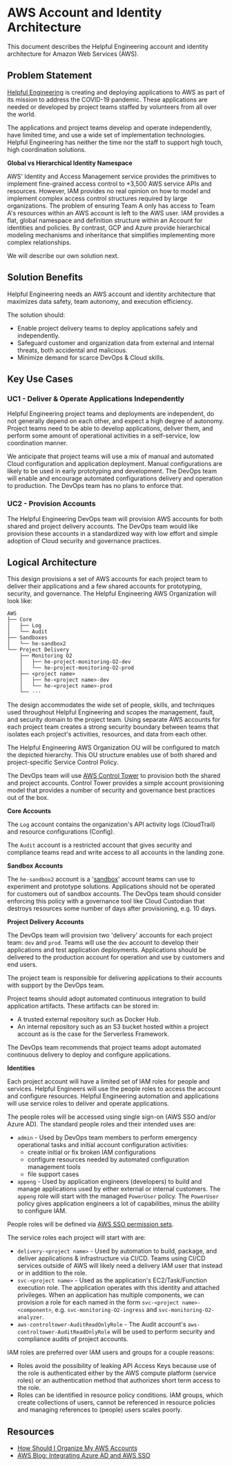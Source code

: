 # AWS Account and Identity Architecture

This document describes the Helpful Engineering account and identity architecture for Amazon Web Services (AWS).

## Problem Statement

[Helpful Engineering](https://helpfulengineering.org) is creating and deploying applications to AWS as part of 
its mission to address the COVID-19 pandemic. These applications are needed or developed by project teams 
staffed by volunteers from all over the world.

The applications and project teams develop and operate independently, have limited time, and use a wide set of 
implementation technologies. Helpful Engineering has neither the time nor the staff to support high touch, high coordination
solutions.


**Global vs Hierarchical Identity Namespace**

AWS' Identity and Access Management service provides the primitives to implement fine-grained access control to 
+3,500 AWS service APIs and resources.  However, IAM provides no real opinion on how to model and implement complex
access control structures required by large organizations. The problem of ensuring Team A only has access to Team A's 
resources within an AWS account is left to the AWS user. IAM provides a flat, global namespace and definition structure
within an Account for identities and policies. By contrast, GCP and Azure provide hierarchical modeling mechanisms and
inheritance that simplifies implementing more complex relationships.

We will describe our own solution next.

## Solution Benefits

Helpful Engineering needs an AWS account and identity architecture that maximizes data safety, team autonomy, and
execution efficiency.

The solution should:

* Enable project delivery teams to deploy applications safely and independently.
* Safeguard customer and organization data from external and internal threats, both accidental and malicious.
* Minimize demand for scarce DevOps & Cloud skills.

## Key Use Cases

### UC1 - Deliver & Operate Applications Independently

Helpful Engineering project teams and deployments are independent, do not generally depend on each other, and expect a high 
degree of autonomy. Project teams need to be able to develop applications, deliver them, and perform some amount of 
operational activities in a self-service, low coordination manner.

We anticipate that project teams will use a mix of manual and automated Cloud configuration and application deployment.
Manual configurations are likely to be used in early prototyping and development. The DevOps team will enable and 
encourage automated configurations delivery and operation to production. The DevOps team has no plans to enforce that.

### UC2 - Provision Accounts

The Helpful Engineering DevOps team will provision AWS accounts for both shared and project delivery accounts. The DevOps team
would like provision these accounts in a standardized way with low effort and simple adoption of Cloud security and
governance practices.

## Logical Architecture

This design provisions a set of AWS accounts for each project team to deliver their applications and a few shared
accounts for prototyping, security, and governance. The Helpful Engineering AWS Organization will look like: 

```
AWS
├── Core
│   ├── Log
│   └── Audit
├── Sandboxes
│   └── he-sandbox2
└── Project Delivery
    ├── Monitoring O2
    │   ├── he-project-monitoring-O2-dev
    │   └── he-project-monitoring-O2-prod
    ├── <project name>
    │   ├── he-<project name>-dev
    │   └── he-<project name>-prod
    └── ···
```

The design accommodates the wide set of people, skills, and techniques used throughout Helpful Engineering and scopes the
management, fault, and security domain to the project team.  Using separate AWS accounts for each project team 
creates a strong security boundary between teams that isolates each project's activities, resources, and
data from each other.  

The Helpful Engineering AWS Organization OU will be configured to match the depicted hierarchy. This OU 
structure enables use of both shared and project-specific Service Control Policy.

The DevOps team will use [AWS Control Tower](https://docs.aws.amazon.com/controltower/latest/userguide/what-is-control-tower.html) 
to provision both the shared and project accounts. Control Tower provides a simple account provisioning model that
provides a number of security and governance best practices out of the box. 

**Core Accounts**

The `Log` account contains the organization's API activity logs (CloudTrail) and resource configurations (Config).

The `Audit` account is a restricted account that gives security and compliance teams read and write access to all 
accounts in the landing zone.

**Sandbox Accounts**

The `he-sandbox2` account is a '[sandbox](https://chariotsolutions.com/blog/post/building-developer-sandboxes-on-aws/)' 
account teams can use to experiment and prototype solutions.  Applications should not be operated for customers out of 
sandbox  accounts.  The DevOps team should consider enforcing this policy with a governance tool like Cloud Custodian
that destroys resources some number of days after provisioning, e.g. 10 days.

**Project Delivery Accounts**

The DevOps team will provision two 'delivery' accounts for each project team: `dev` and `prod`.  Teams will use the
`dev` account to develop their applications and test application deployments.  Applications should be delivered
to the production account for operation and use by customers and end users.  

The project team is responsible for delivering applications to their accounts with support by the DevOps team.  

Project teams should adopt automated continuous integration to build application artifacts. These artifacts can be 
stored in:
 
* A trusted external repository such as Docker Hub.
* An internal repository such as an S3 bucket hosted within a project account as is the case for the Serverless Framework.

The DevOps team recommends that project teams adopt automated continuous delivery to deploy and configure applications.


**Identities**

Each project account will have a limited set of IAM roles for people and services.  Helpful Engineers will use the
people roles to access the account and configure resources.  Helpful Engineering automation and applications will use 
service roles to deliver and operate applications.   

The people roles will be accessed using single sign-on (AWS SSO and/or Azure AD).  The standard people roles and 
their intended uses are:

* `admin` - Used by DevOps team members to perform emergency operational tasks and initial account configuration 
activities:
   * create initial or fix broken IAM configurations
   * configure resources needed by automated configuration management tools
   * file support cases 
* `appeng` - Used by application engineers (developers) to build and manage applications used by either external or 
internal customers.  The `appeng` role will start with the managed `PowerUser` policy.  The `PowerUser` policy gives
application engineers a lot of capabilities, minus the ability to configure IAM.

People roles will be defined via [AWS SSO permission sets](https://docs.aws.amazon.com/singlesignon/latest/userguide/permissionsetsconcept.html).  
 
The service roles each project will start with are:

* `delivery-<project name>` - Used by automation to build, package, and deliver applications & infrastructure via CI/CD.
Teams using CI/CD services outside of AWS will likely need a delivery IAM user that instead or in addition to the role.
* `svc-<project name>` - Used as the application's EC2/Task/Function execution role.  The application operates with this
identity and attached privileges.  When an application has multiple components, we can provision a role for each named
in the form `svc-<project name>-<component>`, e.g. `svc-monitoring-O2-ingress` and `svc-monitoring-O2-analyzer`.
* `aws-controltower-AuditReadOnlyRole` - The Audit account's `aws-controltower-AuditReadOnlyRole` will be used to 
perform security and compliance audits of project accounts.

IAM roles are preferred over IAM users and groups for a couple reasons:

* Roles avoid the possibility of leaking API Access Keys because use of the role is authenticated either by the AWS 
compute platform (service roles) or an authentication method that authorizes short term access to the role.
* Roles can be identified in resource policy conditions. IAM groups, which create collections of users, cannot be
referenced in resource policies and managing references to (people) users scales poorly. 

## Resources

* [How Should I Organize My AWS Accounts](https://nodramadevops.com/2019/01/how-should-i-organize-my-aws-accounts/)
* [AWS Blog: Integrating Azure AD and AWS SSO](https://aws.amazon.com/blogs/aws/the-next-evolution-in-aws-single-sign-on/)
